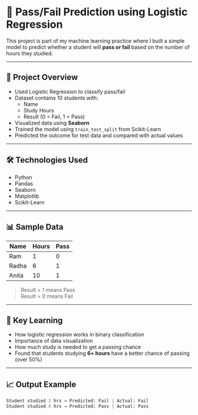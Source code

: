 # 📘 Pass/Fail Prediction using Logistic Regression

This project is part of my machine learning practice where I built a simple model to predict whether a student will **pass or fail** based on the number of hours they studied.

---

## 📌 Project Overview

- Used Logistic Regression to classify pass/fail
- Dataset contains 10 students with:
  - Name
  - Study Hours
  - Result (0 = Fail, 1 = Pass)
- Visualized data using **Seaborn**
- Trained the model using `train_test_split` from Scikit-Learn
- Predicted the outcome for test data and compared with actual values

---

## 🛠️ Technologies Used

- Python
- Pandas
- Seaborn
- Matplotlib
- Scikit-Learn

---

## 📊 Sample Data

| Name  | Hours | Pass |
|-------|-------|------|
| Ram   |   1   |  0   |
| Radha |   6   |  1   |
| Anita |  10   |  1   |

> Result = 1 means Pass  
> Result = 0 means Fail

---

## 🎯 Key Learning

- How logistic regression works in binary classification
- Importance of data visualization
- How much study is needed to get a passing chance
- Found that students studying **6+ hours** have a better chance of passing (over 50%)

---

## 📈 Output Example

```python
Student studied 3 hrs → Predicted: Fail | Actual: Fail  
Student studied 8 hrs → Predicted: Pass | Actual: Pass
